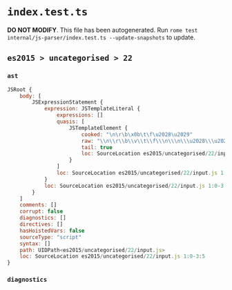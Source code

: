 # `index.test.ts`

**DO NOT MODIFY**. This file has been autogenerated. Run `rome test internal/js-parser/index.test.ts --update-snapshots` to update.

## `es2015 > uncategorised > 22`

### `ast`

```javascript
JSRoot {
	body: [
		JSExpressionStatement {
			expression: JSTemplateLiteral {
				expressions: []
				quasis: [
					JSTemplateElement {
						cooked: "\n\r\b\x0b\t\f\u2028\u2029"
						raw: "\\n\\r\\b\\v\\t\\f\\\n\\\n\\\u2028\\\u2029"
						tail: true
						loc: SourceLocation es2015/uncategorised/22/input.js 1:1-3:4
					}
				]
				loc: SourceLocation es2015/uncategorised/22/input.js 1:0-3:5
			}
			loc: SourceLocation es2015/uncategorised/22/input.js 1:0-3:5
		}
	]
	comments: []
	corrupt: false
	diagnostics: []
	directives: []
	hasHoistedVars: false
	sourceType: "script"
	syntax: []
	path: UIDPath<es2015/uncategorised/22/input.js>
	loc: SourceLocation es2015/uncategorised/22/input.js 1:0-3:5
}
```

### `diagnostics`

```

```
